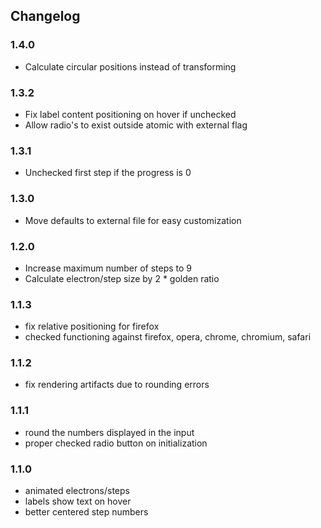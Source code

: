 ## Changelog

### 1.4.0
- Calculate circular positions instead of transforming

### 1.3.2
- Fix label content positioning on hover if unchecked
- Allow radio's to exist outside atomic with external flag

### 1.3.1
- Unchecked first step if the progress is 0

### 1.3.0
- Move defaults to external file for easy customization

### 1.2.0
- Increase maximum number of steps to 9
- Calculate electron/step size by 2 * golden ratio

### 1.1.3
- fix relative positioning for firefox
- checked functioning against firefox, opera, chrome, chromium, safari

### 1.1.2
- fix rendering artifacts due to rounding errors

### 1.1.1
- round the numbers displayed in the input
- proper checked radio button on initialization

### 1.1.0
- animated electrons/steps
- labels show text on hover
- better centered step numbers
